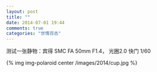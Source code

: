 ```yaml
---
layout: post
title: ""
date: 2014-07-01 19:44
comments: true
categories: "世情百态"
---
```


  测试一张静物：宾得 SMC FA 50mm F1.4， 光圈2.0 快门 1/60

  {% img img-polaroid center /images/2014/cup.jpg %}